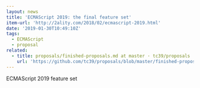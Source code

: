 ```yaml
---
layout: news
title: 'ECMAScript 2019: the final feature set'
item-url: 'http://2ality.com/2018/02/ecmascript-2019.html'
date: '2019-01-30T10:49:10Z'
tags:
  - ECMAScript
  - proposal
related:
  - title: proposals/finished-proposals.md at master · tc39/proposals
    url: 'https://github.com/tc39/proposals/blob/master/finished-proposals.md'
---
```

ECMAScript 2019 feature set
